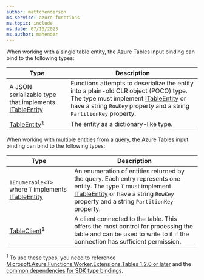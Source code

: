 ```yaml
---
author: mattchenderson
ms.service: azure-functions
ms.topic: include
ms.date: 07/10/2023
ms.author: mahender
---
```


When working with a single table entity, the Azure Tables input binding can bind to the following types:

| Type | Description |
| --- | --- |
| A JSON serializable type that implements [ITableEntity]  | Functions attempts to deserialize the entity into a plain-old CLR object (POCO) type. The type must implement [ITableEntity] or have a string `RowKey` property and a string `PartitionKey` property. |
| [TableEntity]<sup>1</sup> | The entity as a dictionary-like type. |

When working with multiple entities from a query, the Azure Tables input binding can bind to the following types:

| Type | Description |
| --- | --- |
| `IEnumerable<T>` where `T` implements [ITableEntity]  | An enumeration of entities returned by the query. Each entry represents one entity. The type `T` must implement [ITableEntity] or have a string `RowKey` property and a string `PartitionKey` property.|
| [TableClient]<sup>1</sup> | A client connected to the table. This offers the most control for processing the table and can be used to write to it if the connection has sufficient permission.|

<sup>1</sup> To use these types, you need to reference [Microsoft.Azure.Functions.Worker.Extensions.Tables 1.2.0 or later](https://www.nuget.org/packages/Microsoft.Azure.Functions.Worker.Extensions.Tables/1.2.0) and the [common dependencies for SDK type bindings](../articles/azure-functions/dotnet-isolated-process-guide.md#sdk-types).

[ITableEntity]: /dotnet/api/azure.data.tables.itableentity
[TableClient]: /dotnet/api/azure.data.tables.tableclient
[TableEntity]: /dotnet/api/azure.data.tables.tableentity
